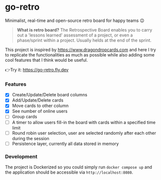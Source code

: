 # go-retro

Minimalist, real-time and open-source retro board for happy teams 😉

> **What is retro board?** The Retrospective Board enables you to carry out a 'lessons learned' assessment of a project, or even a phase/sprint within a project. Usually helds at the end of the sprint.

This project is inspired by https://www.dragondropcards.com and here I try to replicate the functionalities as much as possible while also adding some cool features that I think would be useful.

👉Try it: https://go-retro.fly.dev

### Features
- [x] Create/Update/Delete board columns
- [x] Add/Update/Delete cards
- [x] Move cards to other column
- [x] See number of online users
- [ ] Group cards
- [ ] A timer to allow users fill-in the board with cards within a specified time limit
- [ ] Round robin user selection, user are selected randomly after each other during the session
- [ ] Persistence layer, currently all data stored in memory

### Development
The project is Dockerized so you could simply run `docker compose up` and the application should be accessible via `http://localhost:8080`.

